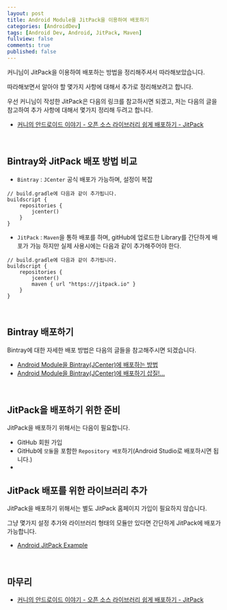 ```yaml
---
layout: post
title: Android Module을 JitPack을 이용하여 배포하기
categories: [AndroidDev]
tags: [Android Dev, Android, JitPack, Maven]
fullview: false
comments: true
published: false
---
```


커니님이 JitPack을 이용하여 배포하는 방법을 정리해주셔서 따라해보았습니다.

따라해보면서 알아야 할 몇가지 사항에 대해서 추가로 정리해보려고 합니다.

우선 커니님이 작성한 JitPack은 다음의 링크를 참고하시면 되겠고, 저는 다음의 글을 참고하여 추가 사항에 대해서 몇가지 정리해 두려고 합니다.

- [커니의 안드로이드 이야기 - 오픈 소스 라이브러리 쉽게 배포하기 - JitPack](http://kunny.github.io/tip/2016/09/09/deploy_artifacts_with_jitpack/)


<br />

## Bintray와 JitPack 배포 방법 비교

- `Bintray` : `JCenter` 공식 배포가 가능하며, 설정이 복잡

```
// build.gradle에 다음과 같이 추가됩니다.
buildscript {
    repositories {
        jcenter()
    }
}
```

- `JitPack` : `Maven`을 통하 배포를 하며, gitHub에 업로드한 Library를 간단하게 배포가 가능 하지만 실제 사용시에는 다음과 같이 추가해주어야 한다.

```
// build.gradle에 다음과 같이 추가됩니다.
buildscript {
    repositories {
        jcenter()
        maven { url "https://jitpack.io" }
    }
}
```


<br />

## Bintray 배포하기

Bintray에 대한 자세한 배포 방법은 다음의 글들을 참고해주시면 되겠습니다.

- <a href="http://thdev.tech/androiddev/2016/09/01/Android-Bintray(JCenter)-Publish.html">Android Module을 Bintray(JCenter)에 배포하는 방법</a>
- <a href="http://thdev.tech/androiddev/2016/09/01/Android-Bintray(JCenter)-Publish-02.html">Android Module을 Bintray(JCenter)에 배포하기 삽질!...</a>


<br />

## JitPack을 배포하기 위한 준비

JitPack을 배포하기 위해서는 다음이 필요합니다.

- GitHub 회원 가입
- GitHub에 `모듈`을 포함한 `Repository 배포`하기(Android Studio로 배포하시면 됩니다.)
- 

## JitPack 배포를 위한 라이브러리 추가


JitPack을 배포하기 위해서는 별도 JitPack 홈페이지 가입이 필요하지 않습니다.


그냥 몇가지 설정 추가와 라이브러리 형태의 모듈만 있다면 간단하게 JitPack에 배포가 가능합니다.

- [Android JitPack Example](https://github.com/jitpack/android-example/)



<br />

## 마무리




- [커니의 안드로이드 이야기 - 오픈 소스 라이브러리 쉽게 배포하기 - JitPack](http://kunny.github.io/tip/2016/09/09/deploy_artifacts_with_jitpack/)
